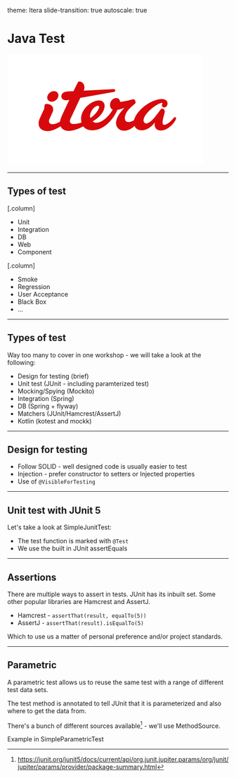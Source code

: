 theme: Itera
slide-transition: true
autoscale: true

# Java Test

![inline](logo.png)

--- 

## Types of test

[.column]

* Unit
* Integration
* DB
* Web
* Component

[.column]

* Smoke
* Regression
* User Acceptance
* Black Box
* ...

---

## Types of test

Way too many to cover in one workshop - we will take a look at the following:

* Design for testing (brief)
* Unit test (JUnit - including paramterized test)
* Mocking/Spying (Mockito)
* Integration (Spring)
* DB (Spring + flyway)
* Matchers (JUnit/Hamcrest/AssertJ)
* Kotlin (kotest and mockk)

---

## Design for testing

* Follow SOLID - well designed code is usually easier to test
* Injection - prefer constructor to setters or Injected properties
* Use of `@VisibleForTesting`

---

## Unit test with JUnit 5

Let's take a look at SimpleJunitTest:

* The test function is marked with `@Test`
* We use the built in JUnit assertEquals

---

## Assertions

There are multiple ways to assert in tests. JUnit has its inbuilt set. Some other popular libraries are Hamcrest and AssertJ.

* Hamcrest - `assertThat(result, equalTo(5))`
* AssertJ - `assertThat(result).isEqualTo(5)`

Which to use us a matter of personal preference and/or project standards.


---

## Parametric

A parametric test allows us to reuse the same test with a range of different test data sets.

The test method is annotated to tell JUnit that it is parameterized and also where to get the data from.

There's a bunch of different sources available[^1] - we'll use MethodSource.

Example in SimpleParametricTest

[^1]: https://junit.org/junit5/docs/current/api/org.junit.jupiter.params/org/junit/jupiter/params/provider/package-summary.html
